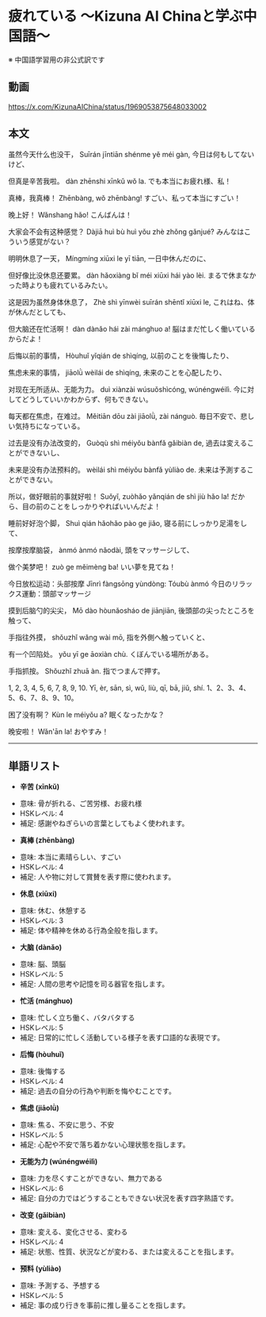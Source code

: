 # 疲れている 〜Kizuna AI Chinaと学ぶ中国語〜
※ 中国語学習用の非公式訳です

## 動画
https://x.com/KizunaAIChina/status/1969053875648033002

## 本文

虽然今天什么也没干，
Suīrán jīntiān shénme yě méi gàn,
今日は何もしてないけど、

但真是辛苦我啦。
dàn zhēnshi xīnkǔ wǒ la.
でも本当にお疲れ様、私！

真棒，我真棒！
Zhēnbàng, wǒ zhēnbàng!
すごい、私って本当にすごい！

晚上好！
Wǎnshang hǎo!
こんばんは！

大家会不会有这种感觉？
Dàjiā huì bù huì yǒu zhè zhǒng gǎnjué?
みんなはこういう感覚がない？

明明休息了一天，
Míngmíng xiūxi le yī tiān,
一日中休んだのに、

但好像比没休息还要累。
dàn hǎoxiàng bǐ méi xiūxi hái yào lèi.
まるで休まなかった時よりも疲れているみたい。

这是因为虽然身体休息了，
Zhè shì yīnwèi suīrán shēntǐ xiūxi le,
これはね、体が休んだとしても、

但大脑还在忙活啊！
dàn dànǎo hái zài mánghuo a!
脳はまだ忙しく働いているからだよ！

后悔以前的事情，
Hòuhuǐ yǐqián de shìqíng,
以前のことを後悔したり、

焦虑未来的事情，
jiāolǜ wèilái de shìqíng,
未来のことを心配したり、

对现在无所适从、无能为力。
duì xiànzài wúsuǒshìcóng, wúnéngwéilì.
今に対してどうしていいかわからず、何もできない。

每天都在焦虑，在难过。
Měitiān dōu zài jiāolǜ, zài nánguò.
毎日不安で、悲しい気持ちになっている。

过去是没有办法改变的，
Guòqù shì méiyǒu bànfǎ gǎibiàn de,
過去は変えることができないし、

未来是没有办法预料的。
wèilái shì méiyǒu bànfǎ yùliào de.
未来は予測することができない。

所以，做好眼前的事就好啦！
Suǒyǐ, zuòhǎo yǎnqián de shì jiù hǎo la!
だから、目の前のことをしっかりやればいいんだよ！

睡前好好泡个脚，
Shuì qián hǎohǎo pào ge jiǎo,
寝る前にしっかり足湯をして、

按摩按摩脑袋，
ànmó ànmó nǎodài,
頭をマッサージして、

做个美梦吧！
zuò ge měimèng ba!
いい夢を見てね！

今日放松运动：头部按摩
Jīnrì fàngsōng yùndòng: Tóubù ànmó
今日のリラックス運動：頭部マッサージ

摸到后脑勺的尖尖，
Mō dào hòunǎosháo de jiānjiān,
後頭部の尖ったところを触って、

手指往外摸，
shǒuzhǐ wǎng wài mō,
指を外側へ触っていくと、

有一个凹陷处。
yǒu yī ge āoxiàn chù.
くぼんでいる場所がある。

手指抓按。
Shǒuzhǐ zhuā àn.
指でつまんで押す。

1, 2, 3, 4, 5, 6, 7, 8, 9, 10.
Yī, èr, sān, sì, wǔ, liù, qī, bā, jiǔ, shí.
1、2、3、4、5、6、7、8、9、10。

困了没有啊？
Kùn le méiyǒu a?
眠くなったかな？

晚安啦！
Wǎn'ān la!
おやすみ！

---

## 単語リスト

* **辛苦 (xīnkǔ)**
- 意味: 骨が折れる、ご苦労様、お疲れ様
- HSKレベル: 4
- 補足: 感謝やねぎらいの言葉としてもよく使われます。
* **真棒 (zhēnbàng)**
- 意味: 本当に素晴らしい、すごい
- HSKレベル: 4
- 補足: 人や物に対して賞賛を表す際に使われます。
* **休息 (xiūxi)**
- 意味: 休む、休憩する
- HSKレベル: 3
- 補足: 体や精神を休める行為全般を指します。
* **大脑 (dànǎo)**
- 意味: 脳、頭脳
- HSKレベル: 5
- 補足: 人間の思考や記憶を司る器官を指します。
* **忙活 (mánghuo)**
- 意味: 忙しく立ち働く、バタバタする
- HSKレベル: 5
- 補足: 日常的に忙しく活動している様子を表す口語的な表現です。
* **后悔 (hòuhuǐ)**
- 意味: 後悔する
- HSKレベル: 4
- 補足: 過去の自分の行為や判断を悔やむことです。
* **焦虑 (jiāolǜ)**
- 意味: 焦る、不安に思う、不安
- HSKレベル: 5
- 補足: 心配や不安で落ち着かない心理状態を指します。
* **无能为力 (wúnéngwéilì)**
- 意味: 力を尽くすことができない、無力である
- HSKレベル: 6
- 補足: 自分の力ではどうすることもできない状況を表す四字熟語です。
* **改变 (gǎibiàn)**
- 意味: 変える、変化させる、変わる
- HSKレベル: 4
- 補足: 状態、性質、状況などが変わる、または変えることを指します。
* **预料 (yùliào)**
- 意味: 予測する、予想する
- HSKレベル: 5
- 補足: 事の成り行きを事前に推し量ることを指します。

